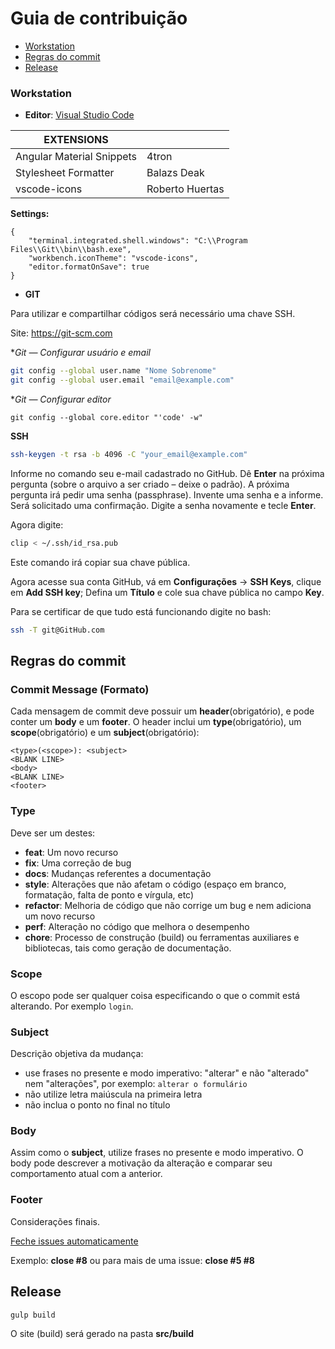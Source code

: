 # Guia de contribuição 
 - [Workstation](#workstation)
 - [Regras do commit](#commit)
 - [Release](#release)
 
 ### <a name="workstation"></a>Workstation

* **Editor**: [Visual Studio Code](https://code.visualstudio.com/)

|EXTENSIONS                |             |
|------------------------- | -------------
|Angular Material Snippets | 4tron
|Stylesheet Formatter      | Balazs Deak
|vscode-icons              | Roberto Huertas

**Settings:**
```
{    
    "terminal.integrated.shell.windows": "C:\\Program Files\\Git\\bin\\bash.exe",    
    "workbench.iconTheme": "vscode-icons",    
    "editor.formatOnSave": true
}
```

* **GIT**

Para utilizar e compartilhar códigos será necessário uma chave SSH.

Site: https://git-scm.com

**Git — Configurar usuário e email*
```bash
git config --global user.name "Nome Sobrenome"
git config --global user.email "email@example.com"
```

**Git — Configurar editor*

```
git config --global core.editor "'code' -w"
```


**SSH**

```bash
ssh-keygen -t rsa -b 4096 -C "your_email@example.com"
```

Informe no comando seu e-mail cadastrado no GitHub. Dê **Enter** na próxima pergunta (sobre o arquivo a ser criado – deixe o padrão).
A próxima pergunta irá pedir uma senha (passphrase). Invente uma senha e a informe. Será solicitado uma confirmação. Digite a senha novamente e tecle **Enter**.

Agora digite:

```bash
clip < ~/.ssh/id_rsa.pub
```
Este comando irá copiar sua chave pública.

Agora acesse sua conta GitHub, vá em **Configurações** -> **SSH Keys**, clique em **Add SSH key**;
Defina um **Título** e cole sua chave pública no campo **Key**.

Para se certificar de que tudo está funcionando digite no bash:

```bash
ssh -T git@GitHub.com
```

## <a name="commit"></a>Regras do commit

### Commit Message (Formato)
Cada mensagem de commit deve possuir um **header**(obrigatório), e pode conter um **body** e um **footer**.  O header inclui um **type**(obrigatório), um **scope**(obrigatório) e um **subject**(obrigatório):

```
<type>(<scope>): <subject>
<BLANK LINE>
<body>
<BLANK LINE>
<footer>
```

### Type
Deve ser um destes:

* **feat**: Um novo recurso
* **fix**: Uma correção de bug
* **docs**: Mudanças referentes a documentação
* **style**: Alterações que não afetam o código (espaço em branco, formatação, falta de ponto e vírgula, etc)
* **refactor**: Melhoria de código que não corrige um bug e nem adiciona um novo recurso
* **perf**: Alteração no código que melhora o desempenho
* **chore**: Processo de construção (build) ou ferramentas auxiliares e bibliotecas, tais como geração de documentação.

### Scope
O escopo pode ser qualquer coisa especificando o que o commit está alterando. Por exemplo `login`.

### Subject
Descrição objetiva da mudança:

* use frases no presente e modo imperativo: "alterar" e não "alterado" nem "alterações", por exemplo: `alterar o formulário`
* não utilize letra maiúscula na primeira letra
* não inclua o ponto no final no título

### Body
Assim como o **subject**, utilize frases no presente e modo imperativo.
O body pode descrever a motivação da alteração e comparar seu comportamento atual com a anterior.

### Footer
Considerações finais.

[Feche issues automaticamente](https://help.github.com/articles/closing-issues-using-keywords/)

Exemplo: **close #8** ou para mais de uma issue: **close #5 #8**

## <a name="release"></a> Release

```bash
gulp build
```

O site (build) será gerado na pasta **src/build**
